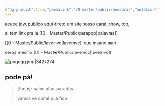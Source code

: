 ```yaml
---
{"dg-publish":true,"permalink":"/0-master/public/boooora/","noteIcon":"","created":"2025-10-19T23:43:37.880-03:00","updated":"2025-10-20T15:16:27.000-03:00"}
---
```


aeeee jow, publico aqui direto um site nosso carai, show, top, 

ai tem link pra lá [[0 - Master/Public/parapop\|palavras]]

[[0 - Master/Public/lavemvc\|lavemvc]]
que insano man

seraá mesmo [[0 - Master/Public/lavemvc\|lavemvc]]


![pngegg.png|342x274](/img/user/0%20-%20Master/Public/Anexos/pngegg.png)


## pode pá!


> [!note]- salve
> altas paradas
> 
> vamos ve comé  que fica
